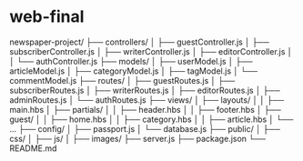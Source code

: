 # web-final
newspaper-project/
├── controllers/
│   ├── guestController.js
│   ├── subscriberController.js
│   ├── writerController.js
│   ├── editorController.js
│
│   └── authController.js
├── models/
│   ├── userModel.js
│   ├── articleModel.js
│   ├── categoryModel.js
│   ├── tagModel.js
│   └── commentModel.js
├── routes/
│   ├── guestRoutes.js
│   ├── subscriberRoutes.js
│   ├── writerRoutes.js
│   ├── editorRoutes.js
│   ├── adminRoutes.js
│   └── authRoutes.js
├── views/
│   ├── layouts/
│   │   ├── main.hbs
│   ├── partials/
│   │   ├── header.hbs
│   │   ├── footer.hbs
│   ├── guest/
│   │   ├── home.hbs
│   │   ├── category.hbs
│   │   ├── article.hbs
│   └── ...
├── config/
│   ├── passport.js
│   └── database.js
├── public/
│   ├── css/
│   ├── js/
│   ├── images/
├── server.js
├── package.json
└── README.md
